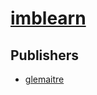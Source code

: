 # [imblearn](https://pypi.org/project/imblearn)



## Publishers
- [glemaitre](https://pypi.org/user/glemaitre)

